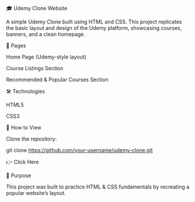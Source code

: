 🎓 Udemy Clone Website

A simple Udemy Clone built using HTML and CSS.
This project replicates the basic layout and design of the Udemy platform, showcasing courses, banners, and a clean homepage.

🚀 Pages

Home Page (Udemy-style layout)

Course Listings Section

Recommended & Popular Courses Section

🛠️ Technologies

HTML5

CSS3

🔗 How to View

Clone the repository:

git clone https://github.com/your-username/udemy-clone.git

👉 Click Here

🎯 Purpose

This project was built to practice HTML & CSS fundamentals by recreating a popular website’s layout.
